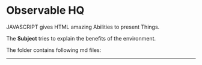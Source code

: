 # Observable HQ

JAVASCRIPT gives HTML amazing Abilities to present Things.

The **Subject** tries to explain the benefits of the environment.

The folder contains following md files:

---

